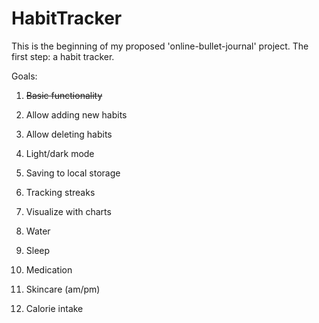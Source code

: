 # HabitTracker

This is the beginning of my proposed 'online-bullet-journal' project. The first step: a habit tracker.

Goals:
1) ~~Basic functionality~~
2) Allow adding new habits
3) Allow deleting habits
4) Light/dark mode
5) Saving to local storage
6) Tracking streaks
7) Visualize with charts


1) Water 
2) Sleep
3) Medication
4) Skincare (am/pm)
5) Calorie intake
     
